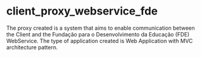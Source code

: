 # client_proxy_webservice_fde
The proxy created is a system that aims to enable communication between the Client and the Fundação para o Desenvolvimento da Educação (FDE) WebService. The type of application created is Web Application with MVC architecture pattern.

